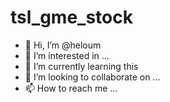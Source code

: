 # tsl_gme_stock
- 👋 Hi, I’m @heloum
- 👀 I’m interested in ...
- 🌱 I’m currently learning this
- 💞️ I’m looking to collaborate on ...
- 📫 How to reach me ...

<!---
heloum/heloum is a ✨ special ✨ repository because its `README.md` (this file) appears on your GitHub profile.
You can click the Preview link to take a look at your changes.
--->
